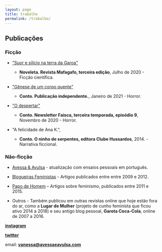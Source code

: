 ```yaml
---
layout: page
title: trabalho
permalink: /trabalho/
---
```



## Publicações

### Ficção

* ["Suor e silício na terra da Garoa"](https://mafagaforevista.com.br/edicao-3/)

  * **Noveleta. Revista Mafagafo, terceira edição**, Julho de 2020 - Ficção científica. 
  


* ["Gênese de um corpo quente"](https://www.amazon.com.br/Gênese-corpo-quente-Vanessa-Guedes-ebook/dp/B08VBYLBK6?__mk_pt_BR=ÅMÅŽÕÑ&dchild=1&keywords=vanessa+guedes&qid=1611953260&sr=8-1&linkCode=sl1&tag=viajany-20&linkId=90ad27f413edaffeac915bfb5b486975&language=pt_BR&ref_=as_li_ss_tl)

  * **Conto. Publicação independente.**, Janeiro de 2021 - Horror. 

* ["O despertar"](https://mailchi.mp/85a5bb960eb4/faiscat3e9?e=46a2f026bc)

  * **Conto. Newsletter Faísca, terceira temporada, episódio 9**, Novembro de 2020 - Horror. 

* "A felicidade de Ana K.", 
  * **Conto. O ninho de serpentes, editora Clube Hussardos**, 2014. - Narrativa ficcional.


### Não-ficção

* [Avessa & Avulsa](https://avessaeavulsa.com/) - atualização com ensaios pessoais em português.

* [Blogueiras Feministas](https://blogueirasfeministas.com/?s=Texto+de+Nessa+Guedes) - Artigos publicados entre entre 2009 e 2012.

* [Papo de Homem](https://papodehomem.com.br/autores/vanessa-guedes/#artigos) – Artigos sobre feminismo, publicados entre 2011 e 2015. 

* Outros - Também publicou em outras revistas online que hoje estão fora do ar, como a **Lugar de Mulher** (projeto de cunho feminista que ficou ativo 2014 a 2018) e seu antigo blog pessoal, **Garota Coca-Cola**, online de 2007 a 2016.


**[instagram](https://www.instagram.com/vanessainpixels/)**

**[twitter](https://twitter.com/vanessainpixels)**

email: **[vanessa@avessaeavulsa.com](mailto:vanessa@avessaeavulsa.com)**








